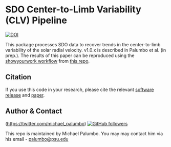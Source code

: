 # SDO Center-to-Limb Variability (CLV) Pipeline
[![DOI](https://zenodo.org/badge/DOI/10.5281/zenodo.8273623.svg)](https://doi.org/10.5281/zenodo.8273622)

This package processes SDO data to recover trends in the center-to-limb
variability of the solar radial velocity. v1.0.x is described in Palumbo et al.
(in prep.). The results of this paper can be reproduced using the [showyourwork workflow](https://github.com/showyourwork/showyourwork) from [this repo](https://github.com/palumbom/sdo-clv).

## Citation
If you use this code in your research, please cite the relevant [software release]() and [paper]().

## Author & Contact
(https://twitter.com/michael_palumbo) [![GitHub followers](https://img.shields.io/github/followers/palumbom?label=Follow&style=social)](https://github.com/palumbom)

This repo is maintained by Michael Palumbo. You may may contact him via his email - [palumbo@psu.edu](mailto:mpalumbo@flatironinstitute.org)
